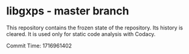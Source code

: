 # libgxps - master branch

This repository contains the frozen state of the repository.
Its history is cleared. It is used only for static code
analysis with Codacy.

Commit Time: 1716961402